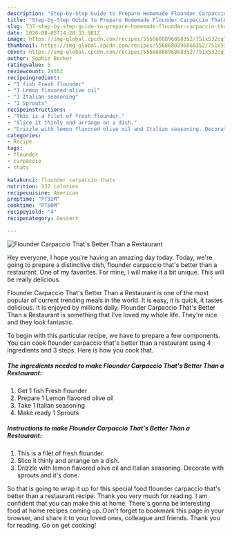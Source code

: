 ```yaml
---
description: "Step-by-Step Guide to Prepare Homemade Flounder Carpaccio That&amp;#39;s Better Than a Restaurant"
title: "Step-by-Step Guide to Prepare Homemade Flounder Carpaccio That&amp;#39;s Better Than a Restaurant"
slug: 737-step-by-step-guide-to-prepare-homemade-flounder-carpaccio-that-and-39-s-better-than-a-restaurant
date: 2020-08-05T14:28:33.981Z
image: https://img-global.cpcdn.com/recipes/5568688896868352/751x532cq70/flounder-carpaccio-thats-better-than-a-restaurant-recipe-main-photo.jpg
thumbnail: https://img-global.cpcdn.com/recipes/5568688896868352/751x532cq70/flounder-carpaccio-thats-better-than-a-restaurant-recipe-main-photo.jpg
cover: https://img-global.cpcdn.com/recipes/5568688896868352/751x532cq70/flounder-carpaccio-thats-better-than-a-restaurant-recipe-main-photo.jpg
author: Sophie Becker
ratingvalue: 5
reviewcount: 24552
recipeingredient:
- "1 fish Fresh flounder"
- "1 Lemon flavored olive oil"
- "1 Italian seasoning"
- "1 Sprouts"
recipeinstructions:
- "This is a filet of fresh flounder."
- "Slice it thinly and arrange on a dish."
- "Drizzle with lemon flavored olive oil and Italian seasoning. Decorate with sprouts and it&#39;s done."
categories:
- Recipe
tags:
- flounder
- carpaccio
- thats

katakunci: flounder carpaccio thats 
nutrition: 132 calories
recipecuisine: American
preptime: "PT32M"
cooktime: "PT60M"
recipeyield: "4"
recipecategory: Dessert

---
```



![Flounder Carpaccio That&#39;s Better Than a Restaurant](https://img-global.cpcdn.com/recipes/5568688896868352/751x532cq70/flounder-carpaccio-thats-better-than-a-restaurant-recipe-main-photo.jpg)

Hey everyone, I hope you're having an amazing day today. Today, we're going to prepare a distinctive dish, flounder carpaccio that&#39;s better than a restaurant. One of my favorites. For mine, I will make it a bit unique. This will be really delicious.



Flounder Carpaccio That&#39;s Better Than a Restaurant is one of the most popular of current trending meals in the world. It is easy, it is quick, it tastes delicious. It is enjoyed by millions daily. Flounder Carpaccio That&#39;s Better Than a Restaurant is something that I've loved my whole life. They're nice and they look fantastic.


To begin with this particular recipe, we have to prepare a few components. You can cook flounder carpaccio that&#39;s better than a restaurant using 4 ingredients and 3 steps. Here is how you cook that.

<!--inarticleads1-->

##### The ingredients needed to make Flounder Carpaccio That&#39;s Better Than a Restaurant:

1. Get 1 fish Fresh flounder
1. Prepare 1 Lemon flavored olive oil
1. Take 1 Italian seasoning
1. Make ready 1 Sprouts




<!--inarticleads2-->

##### Instructions to make Flounder Carpaccio That&#39;s Better Than a Restaurant:

1. This is a filet of fresh flounder.
1. Slice it thinly and arrange on a dish.
1. Drizzle with lemon flavored olive oil and Italian seasoning. Decorate with sprouts and it&#39;s done.




So that is going to wrap it up for this special food flounder carpaccio that&#39;s better than a restaurant recipe. Thank you very much for reading. I am confident that you can make this at home. There's gonna be interesting food at home recipes coming up. Don't forget to bookmark this page in your browser, and share it to your loved ones, colleague and friends. Thank you for reading. Go on get cooking!
